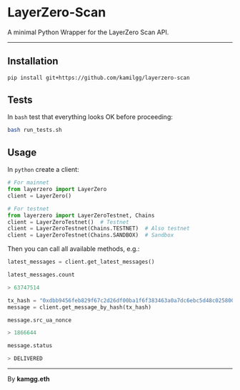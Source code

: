 # LayerZero-Scan

A minimal Python Wrapper for the LayerZero Scan API.

___

## Installation

``` bash
pip install git+https://github.com/kamilgg/layerzero-scan
```

## Tests

In `bash` test that everything looks OK before proceeding:

``` bash
bash run_tests.sh
````

## Usage

In `python` create a client:

``` python
# For mainnet
from layerzero import LayerZero
client = LayerZero()

# For testnet
from layerzero import LayerZeroTestnet, Chains
client = LayerZeroTestnet()  # Testnet
client = LayerZeroTestnet(Chains.TESTNET)  # Also testnet
client = LayerZeroTestnet(Chains.SANDBOX)  # Sandbox
```

Then you can call all available methods, e.g.:
``` python
latest_messages = client.get_latest_messages()

latest_messages.count

> 63747514

tx_hash = "0xdbb9456feb829f67c2d26df00ba1f6f383463a0a7dc6ebc5d48c025800ed901b"
message = client.get_message_by_hash(tx_hash)

message.src_ua_nonce

> 1866644

message.status

> DELIVERED
```

___


By **kamgg.eth**